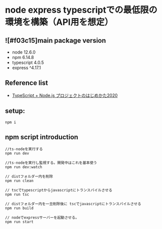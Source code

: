 # node express typescriptでの最低限の環境を構築（API用を想定）


## ![#f03c15]main package version
- node 12.6.0
- npm 6.14.8
- typescript 4.0.5
- express ^4.17.1

## Reference list
- [TypeScript + Node.js プロジェクトのはじめかた2020](https://qiita.com/notakaos/items/3bbd2293e2ff286d9f49)

## setup:
```
npm i
```
## npm script introduction

```
//ts-nodeを実行する
npm run dev 

//ts-nodeを実行し監視する。開発中はこれを基本使う
npm run dev:watch

// distフォルダー内を削除
npm run clean

// tscでtypescriptからjavascriptにトランスパイルさせる
npm run tsc

// distフォルダー内を一旦削除後に tscでjavascriptにトランスパイルさせる
npm run build

// nodeでexpressサーバーを起動させる。
npm run start
```

